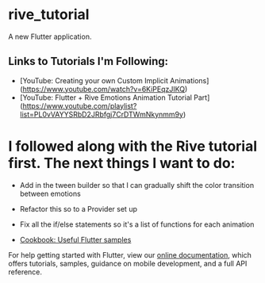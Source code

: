 # rive_tutorial

A new Flutter application.

## Links to Tutorials I'm Following:

- [YouTube: Creating your own Custom Implicit Animations] (https://www.youtube.com/watch?v=6KiPEqzJIKQ)
- [YouTube: Flutter + Rive Emotions Animation Tutorial Part] (https://www.youtube.com/playlist?list=PL0vVAYYSRbD2JRbfgj7CrDTWmNkynmm9y)

# I followed along with the Rive tutorial first. The next things I want to do:

- Add in the tween builder so that I can gradually shift the color transition between emotions
- Refactor this so to a Provider set up
- Fix all the if/else statements so it's a list of functions for each animation


- [Cookbook: Useful Flutter samples](https://flutter.dev/docs/cookbook)

For help getting started with Flutter, view our
[online documentation](https://flutter.dev/docs), which offers tutorials,
samples, guidance on mobile development, and a full API reference.
